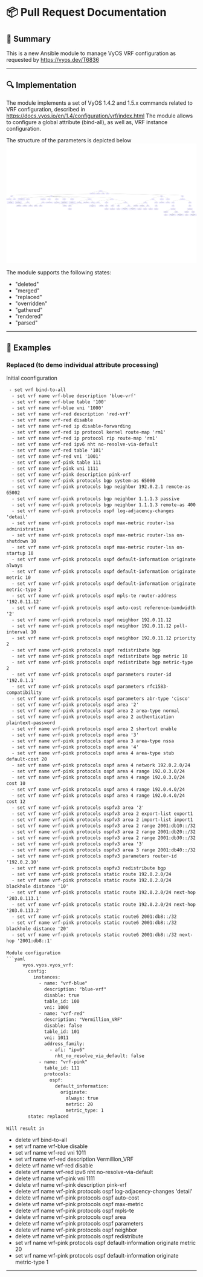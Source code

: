 # 📦 Pull Request Documentation

## 🧾 Summary

<!-- Brief explanation of what this PR does and why. -->

This is a new Ansible module to manage VyOS VRF configuration as requested by https://vyos.dev/T6836

---

## 🔍 Implementation

<!-- Link to related issues or tasks -->

The module implements a set of VyOS 1.4.2 and 1.5.x commands related to VRF configuration, described in https://docs.vyos.io/en/1.4/configuration/vrf/index.html
The module allows to configure a global attribute (bind-all), as well as, VRF instance configuration.

The structure of the parameters is depicted below
![Diagram](pr408-diagram.png)

The module supports the following states:

- "deleted"
- "merged"
- "replaced"
- "overridden"
- "gathered"
- "rendered"
- "parsed"

---

## 📐 Examples

### Replaced (to demo individual attribute processing)

Initial coonfiguration

````
 - set vrf bind-to-all
  - set vrf name vrf-blue description 'blue-vrf'
  - set vrf name vrf-blue table '100'
  - set vrf name vrf-blue vni '1000'
  - set vrf name vrf-red description 'red-vrf'
  - set vrf name vrf-red disable
  - set vrf name vrf-red ip disable-forwarding
  - set vrf name vrf-red ip protocol kernel route-map 'rm1'
  - set vrf name vrf-red ip protocol rip route-map 'rm1'
  - set vrf name vrf-red ipv6 nht no-resolve-via-default
  - set vrf name vrf-red table '101'
  - set vrf name vrf-red vni '1001'
  - set vrf name vrf-pink table 111
  - set vrf name vrf-pink vni 1111
  - set vrf name vrf-pink description pink-vrf
  - set vrf name vrf-pink protocols bgp system-as 65000
  - set vrf name vrf-pink protocols bgp neighbor 192.0.2.1 remote-as 65002
  - set vrf name vrf-pink protocols bgp neighbor 1.1.1.3 passive
  - set vrf name vrf-pink protocols bgp neighbor 1.1.1.3 remote-as 400
  - set vrf name vrf-pink protocols ospf log-adjacency-changes 'detail'
  - set vrf name vrf-pink protocols ospf max-metric router-lsa administrative
  - set vrf name vrf-pink protocols ospf max-metric router-lsa on-shutdown 10
  - set vrf name vrf-pink protocols ospf max-metric router-lsa on-startup 10
  - set vrf name vrf-pink protocols ospf default-information originate always
  - set vrf name vrf-pink protocols ospf default-information originate metric 10
  - set vrf name vrf-pink protocols ospf default-information originate metric-type 2
  - set vrf name vrf-pink protocols ospf mpls-te router-address '192.0.11.12'
  - set vrf name vrf-pink protocols ospf auto-cost reference-bandwidth '2'
  - set vrf name vrf-pink protocols ospf neighbor 192.0.11.12
  - set vrf name vrf-pink protocols ospf neighbor 192.0.11.12 poll-interval 10
  - set vrf name vrf-pink protocols ospf neighbor 192.0.11.12 priority 2
  - set vrf name vrf-pink protocols ospf redistribute bgp
  - set vrf name vrf-pink protocols ospf redistribute bgp metric 10
  - set vrf name vrf-pink protocols ospf redistribute bgp metric-type 2
  - set vrf name vrf-pink protocols ospf parameters router-id '192.0.1.1'
  - set vrf name vrf-pink protocols ospf parameters rfc1583-compatibility
  - set vrf name vrf-pink protocols ospf parameters abr-type 'cisco'
  - set vrf name vrf-pink protocols ospf area '2'
  - set vrf name vrf-pink protocols ospf area 2 area-type normal
  - set vrf name vrf-pink protocols ospf area 2 authentication plaintext-password
  - set vrf name vrf-pink protocols ospf area 2 shortcut enable
  - set vrf name vrf-pink protocols ospf area '3'
  - set vrf name vrf-pink protocols ospf area 3 area-type nssa
  - set vrf name vrf-pink protocols ospf area '4'
  - set vrf name vrf-pink protocols ospf area 4 area-type stub default-cost 20
  - set vrf name vrf-pink protocols ospf area 4 network 192.0.2.0/24
  - set vrf name vrf-pink protocols ospf area 4 range 192.0.3.0/24
  - set vrf name vrf-pink protocols ospf area 4 range 192.0.3.0/24 cost 10
  - set vrf name vrf-pink protocols ospf area 4 range 192.0.4.0/24
  - set vrf name vrf-pink protocols ospf area 4 range 192.0.4.0/24 cost 12
  - set vrf name vrf-pink protocols ospfv3 area '2'
  - set vrf name vrf-pink protocols ospfv3 area 2 export-list export1
  - set vrf name vrf-pink protocols ospfv3 area 2 import-list import1
  - set vrf name vrf-pink protocols ospfv3 area 2 range 2001:db10::/32
  - set vrf name vrf-pink protocols ospfv3 area 2 range 2001:db20::/32
  - set vrf name vrf-pink protocols ospfv3 area 2 range 2001:db30::/32
  - set vrf name vrf-pink protocols ospfv3 area '3'
  - set vrf name vrf-pink protocols ospfv3 area 3 range 2001:db40::/32
  - set vrf name vrf-pink protocols ospfv3 parameters router-id '192.0.2.10'
  - set vrf name vrf-pink protocols ospfv3 redistribute bgp
  - set vrf name vrf-pink protocols static route 192.0.2.0/24
  - set vrf name vrf-pink protocols static route 192.0.2.0/24 blackhole distance '10'
  - set vrf name vrf-pink protocols static route 192.0.2.0/24 next-hop '203.0.113.1'
  - set vrf name vrf-pink protocols static route 192.0.2.0/24 next-hop '203.0.113.2'
  - set vrf name vrf-pink protocols static route6 2001:db8::/32
  - set vrf name vrf-pink protocols static route6 2001:db8::/32 blackhole distance '20'
  - set vrf name vrf-pink protocols static route6 2001:db8::/32 next-hop '2001:db8::1'

Module configuration
```yaml
      vyos.vyos.vyos_vrf:
        config:
          instances:
            - name: "vrf-blue"
              description: "blue-vrf"
              disable: true
              table_id: 100
              vni: 1000
            - name: "vrf-red"
              description: "Vermillion_VRF"
              disable: false
              table_id: 101
              vni: 1011
              address_family:
                - afi: "ipv6"
                  nht_no_resolve_via_default: false
            - name: "vrf-pink"
              table_id: 111
              protocols:
                ospf:
                  default_information:
                    originate:
                      always: true
                      metric: 20
                      metric_type: 1
        state: replaced

Will result in

````

- delete vrf bind-to-all
- set vrf name vrf-blue disable
- set vrf name vrf-red vni 1011
- set vrf name vrf-red description Vermillion_VRF
- delete vrf name vrf-red disable
- delete vrf name vrf-red ipv6 nht no-resolve-via-default
- delete vrf name vrf-pink vni 1111
- delete vrf name vrf-pink description pink-vrf
- delete vrf name vrf-pink protocols ospf log-adjacency-changes 'detail'
- delete vrf name vrf-pink protocols ospf auto-cost
- delete vrf name vrf-pink protocols ospf max-metric
- delete vrf name vrf-pink protocols ospf mpls-te
- delete vrf name vrf-pink protocols ospf area
- delete vrf name vrf-pink protocols ospf parameters
- delete vrf name vrf-pink protocols ospf neighbor
- delete vrf name vrf-pink protocols ospf redistribute
- set vrf name vrf-pink protocols ospf default-information originate metric 20
- set vrf name vrf-pink protocols ospf default-information originate metric-type 1

---
